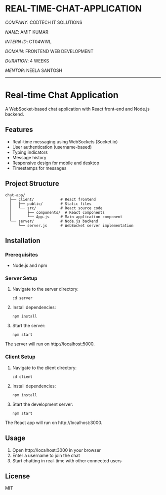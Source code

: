 # REAL-TIME-CHAT-APPLICATION
*COMPANY*: CODTECH IT SOLUTIONS

*NAME*: AMIT KUMAR

*INTERN ID*: CT04WWL

*DOMAIN*: FRONTEND WEB DEVELOPMENT

*DURATION*: 4 WEEKS 

*MENTOR*: NEELA SANTOSH

***********************************************************************************************************************************************


# Real-time Chat Application

A WebSocket-based chat application with React front-end and Node.js backend.

## Features

- Real-time messaging using WebSockets (Socket.io)
- User authentication (username-based)
- Typing indicators
- Message history
- Responsive design for mobile and desktop
- Timestamps for messages

## Project Structure

```
chat-app/
  ├── client/            # React frontend
  │   ├── public/        # Static files
  │   └── src/           # React source code
  │       ├── components/  # React components
  │       └── App.js     # Main application component
  └── server/            # Node.js backend
      └── server.js      # WebSocket server implementation
```

## Installation

### Prerequisites

- Node.js and npm

### Server Setup

1. Navigate to the server directory:
   ```
   cd server
   ```

2. Install dependencies:
   ```
   npm install
   ```

3. Start the server:
   ```
   npm start
   ```

The server will run on http://localhost:5000.

### Client Setup

1. Navigate to the client directory:
   ```
   cd client
   ```

2. Install dependencies:
   ```
   npm install
   ```

3. Start the development server:
   ```
   npm start
   ```

The React app will run on http://localhost:3000.

## Usage

1. Open http://localhost:3000 in your browser
2. Enter a username to join the chat
3. Start chatting in real-time with other connected users

## License

MIT 
